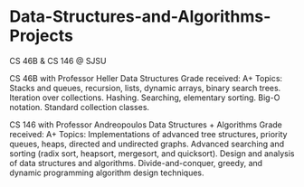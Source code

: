 # Data-Structures-and-Algorithms-Projects
CS 46B &amp; CS 146 @ SJSU

CS 46B with Professor Heller
Data Structures
Grade received: A+
Topics: Stacks and queues, recursion, lists, dynamic arrays, binary search trees. Iteration over collections. Hashing. Searching, elementary sorting. Big-O notation. Standard collection classes.

CS 146 with Professor Andreopoulos
Data Structures + Algorithms
Grade received: A+
Topics: Implementations of advanced tree structures, priority queues, heaps, directed and undirected graphs. Advanced searching and sorting (radix sort, heapsort, mergesort, and quicksort). Design and analysis of data structures and algorithms. Divide-and-conquer, greedy, and dynamic programming algorithm design techniques.
